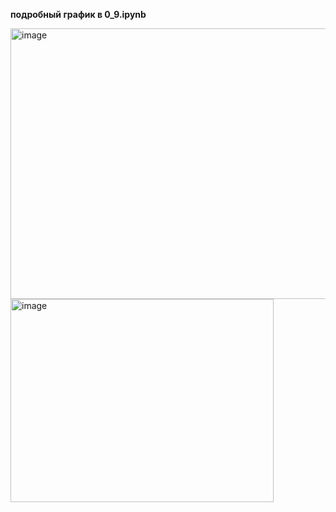 **подробный график в 0_9.ipynb**


<img width="617" height="433" alt="image" src="https://github.com/user-attachments/assets/dc537177-7027-4c6e-965c-0f0826620073" />


<img width="421" height="325" alt="image" src="https://github.com/user-attachments/assets/5bb85eab-1079-4995-a27c-ca559b0ae679" />
